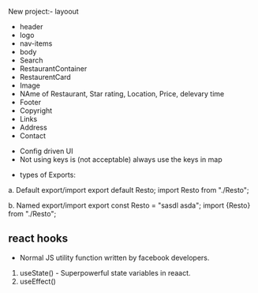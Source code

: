 New project:-
layoout
 - header
  - logo
  - nav-items
 - body
  - Search
  - RestaurantContainer
  - RestaurentCard
- Image
- NAme of Restaurant, Star rating, Location, Price, delevary time
 - Footer
  - Copyright
  - Links
  - Address
  - Contact

* Config driven UI
* Not using keys is (not acceptable) always use the keys in map

- types of Exports:

a. Default export/import
export default Resto;
import Resto from "./Resto";

b. Named export/import
export const Resto = "sasdl asda";
import {Resto} from "./Resto";

## react hooks
- Normal JS utility function written by facebook developers.

1. useState() - Superpowerful state variables in reaact.
2. useEffect()